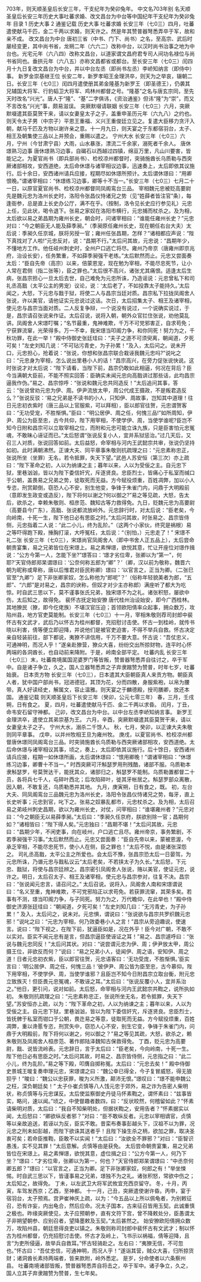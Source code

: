 703年，则天顺圣皇后长安三年，干支纪年为癸卯兔年。
中文名703年别    名天顺圣皇后长安三年历史大事吐蕃求婚、改文昌台为中台等中国纪年干支纪年为癸卯兔年
目录
1 历史大事
2 通鉴记载
历史大事
吐蕃求婚
长安三年（七0三）四月，吐蕃遣使献马千匹，金二千两以求婚，则天许之。然是年其赞普器弩悉弄卒于军，故和亲不成。
改文昌台为中台
唐初三省（中书、门下、尚书）之名，至高宗、武后时屡经变更，其中尚书省，龙朔二年（六六二）改称中台，以汉时尚书治事之地为中台也。光宅元年（六八四）改称文昌台，以道家谓文昌府君专司人间功名禄位与尚书省同也。垂拱元年（六八五）亦称文昌都省或都台。至长安三年（七0三）闰四月十九日复改文昌台为中台，并以中台左丞（即尚书左丞）李峤知纳言（即侍中）事。
新罗金崇基继王位
长安二年，新罗孝昭王金理洪卒，则天为之举哀，辍朝二日。长安三年（七0三）闰四月遣使册其弟金隆基为新罗王（即圣德王），仍袭其兄辅国大将军、行豹韬卫大将军、鸡林州都督之号。“隆基”之名与唐玄宗同，至先天时改名“兴光”。唐人于“隆”、“基”二字俱讳，《资治通鉴》但讳“隆”为“崇”，而又不言改名“兴光”事，颇易滋误。
突厥默啜请联姻
长安三年（七0三）六月，突厥默啜遣其臣莫贺干来，请以女妻皇太子之子，盖重申圣历元年（六九八）之约也。则天令太子男（中宗子）平恩王重福、义兴王重俊廷立见之。复遣大臣移力贪汗入朝，献马千匹及方物以谢许亲之意。十一月九日，则天宴之于东都宿羽台，太子、相王及朝集使三品以上并预会，重赐以遣之。
宁州大水
长安三年（七0三）六月，宁州（今甘肃宁县）大雨，山水暴涨，漂流二千余家，溺死者千余人。
唐休璟熟习边事
唐休璟熟习边事，自碣石以西越过四镇，绵亘万里，凡山川要害，皆能记之。为夏官尚书（即兵部尚书）、检校凉州都督时，突骑施酋长乌质勒与西突厥诸部相攻，安西道绝，太后命休璟与诸宰相议边事，迅速奏上，太后即依其议施行。后十余日，安西诸州请兵应接，程期尽如休璟所预计。太后谓休璟曰：“用卿恨晚。”谓诸宰相曰：“休璟练习边事，卿等十不当一。”长安三年（七0三）七月二十一日，以原官夏官尚书、检校凉州都督同凤阁鸾台三品。
宰相魏元忠被贬高要尉
先是魏元忠为洛州长史时，洛阳令张昌仪恃诸兄之势（见“姓薛者皆注官”条），每逢衙参，总是直上长史办公厅，满不在乎。（按制，洛令见长史应行参见礼）元忠上任，见此状，喝令退下。张易之家奴在洛阳市横行，元忠捕而杖杀之。及为相，太后欲以易之弟昌期为雍州长史，朝会时，问诸宰相曰：“谁能任雍州长史？”元忠对曰：“今之朝臣无人能及薛季昶。”（季昶原任雍州长史，现在朝任右台大夫）太后说：季昶久任京城，朕将另授一官；雍州任张昌期，怎样？”诸相都应声说：“陛下真找对了人啦!”元忠反对，说：“昌期不行。”太后问其故，元忠说：“昌期年少，不懂地方工作。他任岐州刺史时，全州户口逃亡将尽。雍州乃帝京（唐雍州即京兆府，治设长安），任务繁重，不如薛季昶强干老练。”太后默然而止。元忠又尝面奏太后：“臣自先帝（高宗）以来，倍蒙恩宠，现在勉为宰相，不能尽忠死节，让小人常在君侧（指二张等），臣之罪也。”太后很不高兴，诸张尤其痛恨。适逢太后生病，张昌宗担心一旦太后去世，自己难免为元忠所诛，乃造谣说：元忠曾私下和司礼丞高戬（太平公主的男宠）议论，说：‘太后老了，不如投靠太子能持久。’太后闻之，大怒，下元忠与戬于狱，将使二人与昌宗当廷对质。昌宗私下拉拢凤阁舍人张说，许以美官，请他证实元忠说过这话。次日，太后招集太子、相王及诸宰相，使元忠与昌宗当面对质。二人反复争辩，一个说没有说过，一个说确实说过，于是，昌宗请召张说来作证。太后召说，说将入朝，朝外众官拦住张说，劝他莫乱讲。凤阁舍人宋璟叮嘱；“名节最重，鬼神难欺，千万不可党邪害正，自求苟免；宁获罪流窜，光荣得多。万一不幸，我宋璟当叩阁力争，和你同死！努力为之，千秋功罪，在此一举！”殿中侍御史张廷珪曰：“夫子之道不可须臾离，朝闻道，夕死可矣！”左史刘知几说：“不可玷污青史，为子孙累！”及入，太后问之。说未开口，元忠担心，抢着说：“张说，你想和张昌宗联合栽诬我魏元忠吗?”说叱之曰：“元忠身为宰相，怎么说出里巷小人的话！”昌宗高兴，在旁力促张说快说。这时张说才对太后说：“陛下请看，当陛下前，昌宗仍敢如此相逼，何况在背后？臣今当满朝大臣前，不能不照实回答：臣确实未闻元忠向高戬讲过那些话，此均昌宗逼我作伪。”易之、昌宗惊呼：“张说和魏元忠共同造反！”太后追问其事，答云：“张说曾劝元忠为伊、周。伊尹流放太甲，周公代成王摄政，不是叛君造反么？”张说反驳：‘易之兄弟是不读书的小人，只知伊、周故事，岂知其中道理！往日元忠初衣紫时（唐三品以上官服紫，可以拜相），臣以郎官往贺，元忠谓贺客曰：“无功受宠，不胜惭惧。”臣曰：“明公居伊、周之任，何愧三品!”如所周知，伊尹、周公为臣至忠，古今共仰，陛下用宰相，不使学伊、周，当使学谁呢?臣岂不知今日附和昌宗可以立取宰相之位，而附和元忠可能立诛九族，只是臣害怕元忠冤魂，不敢昧心诬证而已。”太后怒谓“张说反复小人，宜并系狱惩治。”过几天后，又召三人对质，张说回答如前。太后益怒，命宰相与河内王武懿宗共审，张说仍坚持如初。此时满朝沸然。正谏大夫、同平章事朱敬则抗疏理之曰：“元忠素称忠正，张说所坐（坐罪）无名，若令抵罪，失天下望。”武邑人苏安恒（第三次）亦上疏曰：“陛下革命之初，人以为纳谏之主；暮年以来，人以为受佞之主。自元忠下狱，里巷汹汹，皆以为陛下委信奸宄，斥逐贤良。忠臣烈士，皆痛心于私室而缄口于公朝，盖畏易之兄弟之势，徒取死而无益。方今赋役烦重，百姓凋弊，加以小人专恣，刑赏颠倒，窃恐人心不安，别生他变，争锋于朱雀门内，问鼎于大明殿前（意即发生政变或造反），陛下将何以谢之?何以御之?”易之等见疏，大怒，告太后，欲杀之，幸赖朱敬则、桓彦范、魏知古等力救得免。九日，贬魏元忠为高要尉（高要县今广东），高戬、张说都流放岭外。元忠辞行时，对太后说：“臣老矣，今向岭南，十死一生，陛下他日必有思臣之时。”太后问其故，时张易之、昌宗皆侍侧，元忠指着二人说：“此二小儿，终为乱阶。”（这两个小家伙，终究是祸根）易之等吓得跑下殿，捶胸打滚，大呼冤枉，太后说：“（别怕，）元忠走了！”
宋璟不礼二张
长安三年（七0三），宋璟尚官凤阁舍人（即中书舍人正五品上），太后尝命朝贵宴集，易之兄弟皆位在宋璟上。易之素惮璟，欲悦其意，忙让开座位对璟作揖说：“公方今第一人，怎能下坐?”璟答曰：‘璟才劣位卑，张卿以为“第一”，何耶?’天官侍郎郑杲谓璟曰：‘公奈何称五郎为“卿”？’（卿，汉以前为敬称，魏晋六朝为昵称或卑称，唐以后惟君对臣民称卿）璟曰：‘以官言之，正当为卿。（二张巳官至“九卿”）足下非张卿家奴，怎么称他为“郎呢”？’（俗称年轻貌美者为郎，“五郎”、“六郎”是对易之，昌宗的谀称，但奴才对少主亦称郎）满座听了都大为吃惊。时自武三思以下，莫不谨事张氏兄弟，独宋璟不为之礼。诸张积怒，屡欲中伤，太后知之，故得免。
裴怀古抚定始安獠
唐代桂州治设始安，即今广西桂林。其地獠民（獠，即今仡佬族）不堪汉官压迫；首领欧阳倩率众起事，拥众数万，攻陷州县，地方官吏莫能制。长安三年（七0三）十一月，宰相朱敬则荐司封郎中裴怀古有文武才，武后乃以怀古为桂州都督，充招慰讨击使。怀古一到桂岭，就传书晓以利害，倩等便立即迎降，并说他们是被官吏迫害，不得不举兵自救。怀古决定亲自轻装前往，部下都说，夷獠不讲信用，千万不要大意。怀古说：“吾仗忠义，可通神明，而况人乎！”遂亲赴獠营，獠众大喜，纷纷交出所掠财物，连平时心怀两端的各洞酋长，也自动前来降附。于是，岭南全部平定。
吐蕃内乱
长安三年（七0三）末，吐蕃南境属国泥婆罗门等皆叛，赞普器弩悉弄自往讨之，卒于军中。自是诸子争立，久之，国人立器弩悉弄之子弃隶蹜赞为赞普，时年七岁，吐蕃始衰。
日本贡方物
长安三年（七0三），日本遣其大臣朝臣真人来贡方物。朝臣真人者，犹中国户部尚书，冠进德冠，其顶为花，分而四散，身服紫袍，以帛为腰带。真人好读经史，解属文，容止温雅。则天宴之于麟德殿，授司膳卿，放还本国。
通鉴记载
则天顺圣皇后下长安三年（癸卯，公元七零三年）
春，三月，壬戌朔，日有食之。
夏，四月，吐蕃遣使献马千匹、金二千两以求昏。
闰月，丁丑，命韦安石留守神都。
己卯，改文昌台为中台。以中台左丞李峤知纳言事。
新罗王金理洪卒，遣使立其弟崇基为王。
六月，辛酉，突厥默啜遣其臣莫贺干来，请以女妻皇太子之子。
宁州大水，溺杀二千馀人。
秋，七月，癸卯，以正谏大夫朱敬则同平章事。
戊申，以并州牧相王旦为雍州牧。
庚戌，以夏官尚书、检校凉州都督唐休璟同凤阁鸾台三品。时突骑施酋长乌质勒与西突厥诸部相攻，安西道绝。太后命休璟与诸宰相议其事，顷之，奏上，太后即依其议施行。后十馀日，安西诸州请兵应接，程期一如休璟所画，太后谓休璟曰：“恨用卿晚！”谓诸宰相曰：“休璟练习边事，卿曹十不当一。”
时西突厥可汗斛瑟罗用刑残酷，诸部不服。乌质勒本隶斛瑟罗，号莫贺达干，能抚其众，诸部归之，斛瑟罗不能制。乌质勒置都督二十员，各将兵七千人，屯碎叶西北；后攻陷碎叶，徙其牙帐居之。斛瑟罗部众离散，因入朝，不敢复还，乌质勒悉并其地。
九月，庚寅朔，日有食之，既。
初，左台大夫、同凤阁鸾台三品魏元忠为洛州长史，洛阳令张昌仪恃诸兄之势，每牙，直上长史听事；元忠到官，叱下之。张易之奴暴乱都市，元忠杖杀之。及为相，太后召易之弟岐州刺史昌期，欲以为雍州长史，对仗，问宰相曰：“谁堪雍州者？”元忠对曰：“今之朝臣无以易薛季昶。”太后曰：“季昶久任京府，朕欲别除一官；昌期何如？”诸相皆曰：“陛下得人矣。”元忠独曰：“昌期不堪！”太后问其故，元忠曰：“昌期少年，不闲吏事，向在岐州，户口逃亡且尽。雍州帝京，事务繁剧，不若季昶强干习事。”太后默然而止。元忠又尝面奏：“臣自先帝以来，蒙被恩渥，今承乏宰相，不能尽忠死节，使小人在侧，臣之罪也！”太后不悦，由是诸张深怨之。
司礼丞高戬，太平公主之所爱也。会太后不豫，张昌宗恐太后一日晏驾，为元忠所诛，乃谮元忠与戬私议云“太后老矣，不若挟太子为久长。”太后怒，下元忠、戬狱，将使与昌宗廷辨之。昌宗密引凤阁舍人张说，赂以美官，使证元忠，说许之。明日，太后召太子、相王及诸宰相，使元忠与昌宗参对，往复不决。昌宗曰：“张说闻元忠言，请召问之。”
太后召说。说将入，凤阁舍人南和宋璟谓说曰：“名义至重，鬼神难欺，不可党邪陷正以求苟免。若获罪流窜，其荣多矣。若事有不测，璟当叩阁力争，与子同死。努力为之，万代瞻仰，在此举也！”殿中侍御史济源张廷珪曰：“朝闻道，夕死可矣！”左史刘知几曰：“无污青史，为子孙累！”
及入，太后问之，说未对。元忠惧，谓说曰：“张说欲与昌宗共罗织魏元忠邪！”说叱之曰：“元忠为宰相，何乃效委巷小人之言！”昌宗从旁迫趣说，使速言。说曰：“陛下视之，在陛下前，犹逼臣如是，况在外乎！臣今对广朝，不敢不以实对。臣实不闻元忠有是言，但昌宗逼臣使诬证之耳！”易之、昌宗遽呼曰：“张说与魏元忠同反！”太后问其状。对曰：“说尝谓元忠为伊、周；伊尹放太甲，周公摄王位，非欲反而何？”说曰：“易之兄弟小人，徒闻伊、周之语，安知伊、周之道！日者元忠初衣紫，臣以郎官往贺，元忠语客曰：‘无功受庞，不胜惭惧。’臣实言曰：‘明公居伊、周之任，何愧三品！’彼伊尹、周公皆为臣至忠，古今慕仰。陛下用宰相，不使学伊、周，当使学谁邪？且臣岂不知今日附昌宗立取台衡，附元忠立致族灭！但臣畏元忠冤魂，不敢诬之耳。”太后曰：“张说反覆小人，宜并系治之。”他日，更引问，说对如前。太后怒，命宰相与河内王武懿宗共鞫之，说所执如初。
朱敬则抗疏理之曰：“元忠素称忠正，张说所坐无名，若令抵罪，失天下望。”苏安恒亦上疏，以为：“陛下革命之初，人以为纳谏之主；暮年以来，人以为受佞之主。自元忠下狱，里巷汹汹，皆以为陛下委信奸宄，斥逐贤良。忠臣烈士，皆抚髀于私室而钳口于公朝，畏迕易之等意，徒取死而无益。方今赋役烦重，百姓凋弊，重以谗慝专恣，刑赏失中，窃恐人心不安，别生它变，争锋于朱雀门内，问鼎于大明殿前，陛下将何以谢之，何以御之？”易之等见其疏，大怒，欲杀之，赖朱敬则及凤阁舍人桓彦范、著作郎陆泽魏知古保救得免。
丁酉，贬元忠为高要尉，戬、说皆流岭表。元忠辞日，言于太后曰：“臣老矣，今向岭南，十死一生。陛下他日必有思臣之时。”太后问其故，时易之、昌宗皆侍侧，元忠指之曰：“此二小儿，终为乱阶。”易之等下殿，叩膺自掷称冤。太后曰：“元忠去矣！”
殿中侍御史景城王晙复奏申理元忠，宋璟谓之曰：“魏公幸已得全，今子复冒威怒，得无狼狈乎！”晙曰：“魏公以忠获罪，晙为义所激，颠沛无恨。”璟叹曰：“璟不能申魏公之枉，深负朝廷矣！”
太子仆崔贞慎等八人饯元忠于郊外，易之诈为告密人柴明状，称贞慎等与元忠谋反。太后使监察御史丹徒马怀素鞫之，谓怀素曰：“兹事皆实，略问，速以闻。”顷之，中使督趣者数四，曰：“反状皎然，何稽留如此？”怀素请柴明对质，太后曰：“我自不知柴明处，但据状鞫之，安用告者？”怀素据实以闻，太后怒曰：“卿欲纵反者邪？”对曰：“臣不敢纵反者。元忠以宰相谪官，贞慎等以亲故追送，若诬以为反，臣实不敢。昔栾布奏事彭越头下，汉祖不以为罪，况元忠之刑未如彭越，而陛下欲诛其送者乎！且陛下操生杀之柄，欲加之罪，取决圣衷可矣；若命臣推鞫，臣敢不以实闻！”太后曰：“汝欲全不罪邪？”对曰：“臣智识愚浅，实不见其罪！”太后意解。贞慎等由是获免。
太后尝命朝贵宴集，易之兄弟皆位在宋璟上。易之素惮璟，欲悦其意，虚位揖之曰：“公方今第一人，何乃下坐？”璟曰：“才劣位卑，张卿以为第一，何也？”天官侍郎郑杲谓璟曰：“中丞奈何卿五郎？”璟曰：“以官言之，正当为卿。足下非张卿家奴，何郎之有！”举坐悚惕。时自武三思以下，皆谨事易之兄弟，璟独不为之礼。诸张积怒，常欲中伤之；太后知之，故得免。
丁未，以左武卫大将军武攸宜充西京留守。
冬，十月，丙寅，车驾发西京；乙酉，至神都。
十一月，己丑，突厥遣使谢许昏。丙申，宴于宿羽台，太子预焉。宫尹崔神庆上疏，以为：“今五品以上所以佩龟者，为别敕征召，恐有诈妄，内出龟合，然后应命。况太子国本，古来征召皆用玉契。此诚重慎之极也。昨缘突厥使见，太子应预朝参，直有文符下宫，曾不降敕处分，臣愚谓太子非朔望朝参、应别召者，望降墨敕及玉契。”太后甚然之。
始安獠欧阳倩拥众数万，攻陷州县，朝廷思得良吏以镇之。朱敬则称司封郎中裴怀古有文武才；制以怀古为桂州都督，仍充招慰讨击使。怀古才及岭上，飞书示以祸福，倩等迎降，且言“为吏所侵逼，故举兵自救耳。”怀古轻骑赴之。左右曰：“夷獠无信，不可忽也。”怀古曰：“吾仗忠信，可通神明，而况人乎！”遂诣其营，贼众大喜，归所掠货财；诸洞酋长素持两端者，皆来款附，岭外悉定。
是岁，分命使者以六条察州县。
吐蕃南境诸部皆叛，赞普器弩悉弄自将击之，卒于军中。诸子争立，久之，国人立其子弃隶蹜赞为赞普，生七年矣。